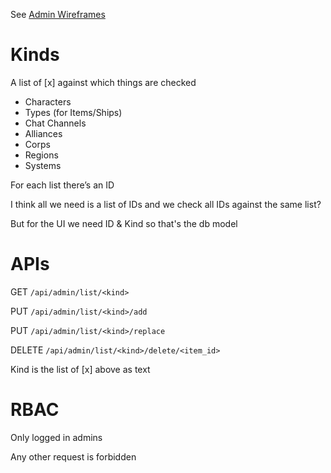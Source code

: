 See [Admin Wireframes](https://github.com/wgilpin/recruitment-ascee/blob/master/docs/Admin%20Wireframe.png)

# Kinds

A list of [x] against which things are checked

* Characters
* Types (for Items/Ships)
* Chat Channels
* Alliances
* Corps
* Regions
* Systems

For each list there’s an ID

I think all we need is a list of IDs and we check all IDs against the same list?

But for the UI we need ID & Kind so that's the db model

# APIs

GET    `/api/admin/list/<kind>`

PUT    `/api/admin/list/<kind>/add`

PUT    `/api/admin/list/<kind>/replace`

DELETE `/api/admin/list/<kind>/delete/<item_id>`


Kind is the list of [x] above as text

# RBAC

Only logged in admins

Any other request is forbidden






